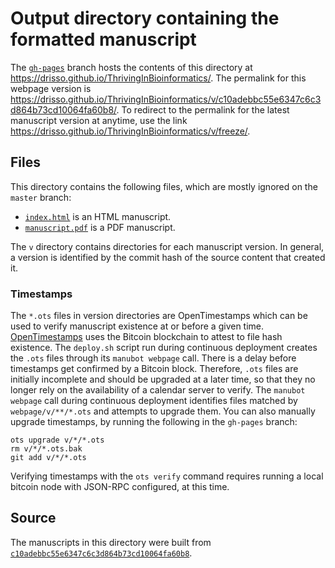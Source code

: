 # Output directory containing the formatted manuscript

The [`gh-pages`](https://github.com/drisso/ThrivingInBioinformatics/tree/gh-pages) branch hosts the contents of this directory at <https://drisso.github.io/ThrivingInBioinformatics/>.
The permalink for this webpage version is <https://drisso.github.io/ThrivingInBioinformatics/v/c10adebbc55e6347c6c3d864b73cd10064fa60b8/>.
To redirect to the permalink for the latest manuscript version at anytime, use the link <https://drisso.github.io/ThrivingInBioinformatics/v/freeze/>.

## Files

This directory contains the following files, which are mostly ignored on the `master` branch:

+ [`index.html`](index.html) is an HTML manuscript.
+ [`manuscript.pdf`](manuscript.pdf) is a PDF manuscript.

The `v` directory contains directories for each manuscript version.
In general, a version is identified by the commit hash of the source content that created it.

### Timestamps

The `*.ots` files in version directories are OpenTimestamps which can be used to verify manuscript existence at or before a given time.
[OpenTimestamps](https://opentimestamps.org/) uses the Bitcoin blockchain to attest to file hash existence.
The `deploy.sh` script run during continuous deployment creates the `.ots` files through its `manubot webpage` call.
There is a delay before timestamps get confirmed by a Bitcoin block.
Therefore, `.ots` files are initially incomplete and should be upgraded at a later time, so that they no longer rely on the availability of a calendar server to verify.
The `manubot webpage` call during continuous deployment identifies files matched by `webpage/v/**/*.ots` and attempts to upgrade them.
You can also manually upgrade timestamps, by running the following in the `gh-pages` branch:

```shell
ots upgrade v/*/*.ots
rm v/*/*.ots.bak
git add v/*/*.ots
```

Verifying timestamps with the `ots verify` command requires running a local bitcoin node with JSON-RPC configured, at this time.

## Source

The manuscripts in this directory were built from
[`c10adebbc55e6347c6c3d864b73cd10064fa60b8`](https://github.com/drisso/ThrivingInBioinformatics/commit/c10adebbc55e6347c6c3d864b73cd10064fa60b8).
